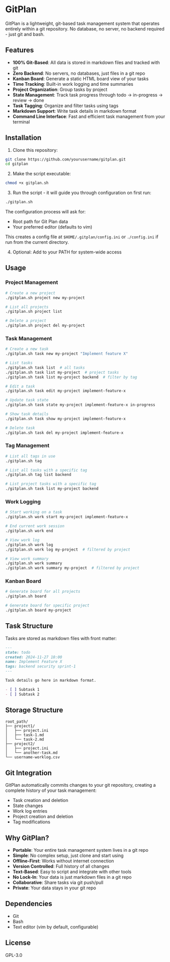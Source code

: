 # GitPlan

GitPlan is a lightweight, git-based task management system that operates entirely within a git repository. No database, no server, no backend required - just git and bash.

## Features

- **100% Git-Based**: All data is stored in markdown files and tracked with git
- **Zero Backend**: No servers, no databases, just files in a git repo
- **Kanban Board**: Generate a static HTML board view of your tasks
- **Time Tracking**: Built-in work logging and time summaries
- **Project Organization**: Group tasks by project
- **State Management**: Track task progress through todo → in-progress → review → done
- **Task Tagging**: Organize and filter tasks using tags
- **Markdown Support**: Write task details in markdown format
- **Command Line Interface**: Fast and efficient task management from your terminal

## Installation

1. Clone this repository:
```bash
git clone https://github.com/yourusername/gitplan.git
cd gitplan
```

2. Make the script executable:
```bash
chmod +x gitplan.sh
```

3. Run the script - it will guide you through configuration on first run:
```bash
./gitplan.sh
```
The configuration process will ask for:
- Root path for Git Plan data
- Your preferred editor (defaults to vim)

This creates a config file at `$HOME/.gitplan/config.ini` or `./config.ini` if run from the current directory.

4. Optional: Add to your PATH for system-wide access

## Usage

### Project Management

```bash
# Create a new project
./gitplan.sh project new my-project

# List all projects
./gitplan.sh project list

# Delete a project
./gitplan.sh project del my-project
```

### Task Management

```bash
# Create a new task
./gitplan.sh task new my-project "Implement feature X"

# List tasks
./gitplan.sh task list  # all tasks
./gitplan.sh task list my-project  # project tasks
./gitplan.sh task list my-project backend  # filter by tag

# Edit a task
./gitplan.sh task edit my-project implement-feature-x

# Update task state
./gitplan.sh task state my-project implement-feature-x in-progress

# Show task details
./gitplan.sh task show my-project implement-feature-x

# Delete task
./gitplan.sh task del my-project implement-feature-x
```

### Tag Management

```bash
# List all tags in use
./gitplan.sh tag

# List all tasks with a specific tag
./gitplan.sh tag list backend

# List project tasks with a specific tag
./gitplan.sh task list my-project backend
```

### Work Logging

```bash
# Start working on a task
./gitplan.sh work start my-project implement-feature-x

# End current work session
./gitplan.sh work end

# View work log
./gitplan.sh work log
./gitplan.sh work log my-project  # filtered by project

# View work summary
./gitplan.sh work summary
./gitplan.sh work summary my-project  # filtered by project
```

### Kanban Board

```bash
# Generate board for all projects
./gitplan.sh board

# Generate board for specific project
./gitplan.sh board my-project
```

## Task Structure

Tasks are stored as markdown files with front matter:

```markdown
---
state: todo
created: 2024-11-27 10:00
name: Implement Feature X
tags: backend security sprint-1
---

Task details go here in markdown format.

- [ ] Subtask 1
- [ ] Subtask 2
```

## Storage Structure

```
root_path/
├── project1/
│   ├── project.ini
│   ├── task-1.md
│   └── task-2.md
├── project2/
│   ├── project.ini
│   └── another-task.md
└── username-worklog.csv
```

## Git Integration

GitPlan automatically commits changes to your git repository, creating a complete history of your task management:

- Task creation and deletion
- State changes
- Work log entries
- Project creation and deletion
- Tag modifications

## Why GitPlan?

- **Portable**: Your entire task management system lives in a git repo
- **Simple**: No complex setup, just clone and start using
- **Offline-First**: Works without internet connection
- **Version Controlled**: Full history of all changes
- **Text-Based**: Easy to script and integrate with other tools
- **No Lock-In**: Your data is just markdown files in a git repo
- **Collaborative**: Share tasks via git push/pull
- **Private**: Your data stays in your git repo

## Dependencies

- Git
- Bash
- Text editor (vim by default, configurable)

## License

GPL-3.0